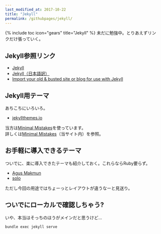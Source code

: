 ```yaml
---
last_modified_at: 2017-10-22
title: "Jekyll"
permalink: /githubpages/jekyll/
---
```

{% include toc icon="gears" title="Jekyll" %} 未だに勉強中。とりあえずリンクだけ張っていく。

## Jekyll参照リンク
- [Jekyll](http://jekyllrb.com/)   
- [Jekyll（日本語訳）](http://jekyllrb-ja.github.io/)   
- [Import your old & busted site or blog for use with Jekyll](http://import.jekyllrb.com/)

## Jekyll用テーマ
あちこちにいろいろ。   
- [jekyllthemes.io](https://jekyllthemes.io/)  

当方は[Minimal Mistakes](https://mmistakes.github.io/minimal-mistakes/)を使っています。   
詳しくは[Minimal Mistakes](/docs/minimal-mistakes/)（当サイト内）を参照。


## お手軽に導入できるテーマ
ついでに、楽に導入できたテーマも紹介しておく。これらならRuby要らず。

- [Agus Makmun](https://agusmakmun.github.io/)
- [solo](https://chibicode.github.io/solo/)    

ただし今回の用途ではちょーっとレイアウトが違うなーと見送り。

## ついでにローカルで確認しちゃう?
いや、本当はそっちのほうがメインだと思うけど…
```sh
bundle exec jekyll serve
```
